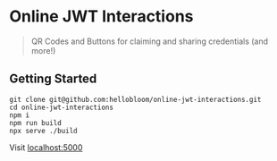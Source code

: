 # Online JWT Interactions

> QR Codes and Buttons for claiming and sharing credentials (and more!)

## Getting Started

```
git clone git@github.com:hellobloom/online-jwt-interactions.git
cd online-jwt-interactions
npm i
npm run build
npx serve ./build
```

Visit [localhost:5000](https://localhost:5000)
